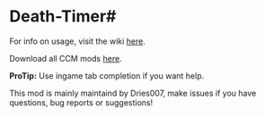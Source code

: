 # Death-Timer#

For info on usage, visit the wiki [here](http://ccm-modding.wikia.com/wiki/DeathTimer).

Download all CCM mods [here](http://driesgames.game-server.cc:8080/view/CCM/).

**ProTip:** Use ingame tab completion if you want help.

This mod is mainly maintaind by Dries007, make issues if you have questions, bug reports or suggestions!
